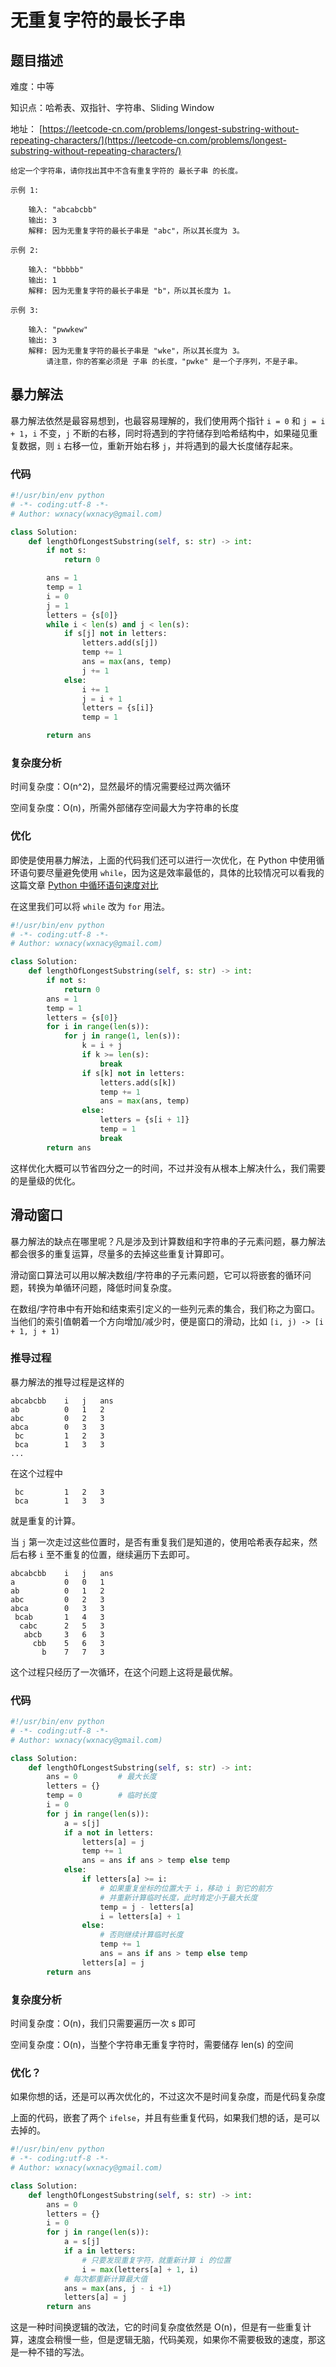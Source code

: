 # 无重复字符的最长子串

## 题目描述

难度：中等

知识点：哈希表、双指针、字符串、Sliding Window

地址： [https://leetcode-cn.com/problems/longest-substring-without-repeating-characters/](https://leetcode-cn.com/problems/longest-substring-without-repeating-characters/)

```
给定一个字符串，请你找出其中不含有重复字符的 最长子串 的长度。

示例 1:

    输入: "abcabcbb"
    输出: 3
    解释: 因为无重复字符的最长子串是 "abc"，所以其长度为 3。

示例 2:

    输入: "bbbbb"
    输出: 1
    解释: 因为无重复字符的最长子串是 "b"，所以其长度为 1。

示例 3:

    输入: "pwwkew"
    输出: 3
    解释: 因为无重复字符的最长子串是 "wke"，所以其长度为 3。
        请注意，你的答案必须是 子串 的长度，"pwke" 是一个子序列，不是子串。
```

## 暴力解法

暴力解法依然是最容易想到，也最容易理解的，我们使用两个指针 `i = 0` 和 `j = i + 1`，`i` 不变，`j` 不断的右移，同时将遇到的字符储存到哈希结构中，如果碰见重复数据，则 `i` 右移一位，重新开始右移 `j`，并将遇到的最大长度储存起来。

### 代码

```python
#!/usr/bin/env python
# -*- coding:utf-8 -*-
# Author: wxnacy(wxnacy@gmail.com)

class Solution:
    def lengthOfLongestSubstring(self, s: str) -> int:
        if not s:
            return 0

        ans = 1
        temp = 1
        i = 0
        j = 1
        letters = {s[0]}
        while i < len(s) and j < len(s):
            if s[j] not in letters:
                letters.add(s[j])
                temp += 1
                ans = max(ans, temp)
                j += 1
            else:
                i += 1
                j = i + 1
                letters = {s[i]}
                temp = 1

        return ans
```

### 复杂度分析

时间复杂度：O(n^2)，显然最坏的情况需要经过两次循环

空间复杂度：O(n)，所需外部储存空间最大为字符串的长度

### 优化

即使是使用暴力解法，上面的代码我们还可以进行一次优化，在 Python 中使用循环语句要尽量避免使用 `while`，因为这是效率最低的，具体的比较情况可以看我的这篇文章 [Python 中循环语句速度对比](/2019/04/01/python-loop-speed-comparison/)

在这里我们可以将 `while` 改为 `for` 用法。

```python
#!/usr/bin/env python
# -*- coding:utf-8 -*-
# Author: wxnacy(wxnacy@gmail.com)

class Solution:
    def lengthOfLongestSubstring(self, s: str) -> int:
        if not s:
            return 0
        ans = 1
        temp = 1
        letters = {s[0]}
        for i in range(len(s)):
            for j in range(1, len(s)):
                k = i + j
                if k >= len(s):
                    break
                if s[k] not in letters:
                    letters.add(s[k])
                    temp += 1
                    ans = max(ans, temp)
                else:
                    letters = {s[i + 1]}
                    temp = 1
                    break
        return ans
```

这样优化大概可以节省四分之一的时间，不过并没有从根本上解决什么，我们需要的是量级的优化。

## 滑动窗口

暴力解法的缺点在哪里呢？凡是涉及到计算数组和字符串的子元素问题，暴力解法都会很多的重复运算，尽量多的去掉这些重复计算即可。

滑动窗口算法可以用以解决数组/字符串的子元素问题，它可以将嵌套的循环问题，转换为单循环问题，降低时间复杂度。

在数组/字符串中有开始和结束索引定义的一些列元素的集合，我们称之为窗口。当他们的索引值朝着一个方向增加/减少时，便是窗口的滑动，比如 `[i, j) -> [i + 1, j + 1)`

### 推导过程

暴力解法的推导过程是这样的

```
abcabcbb    i   j   ans
ab          0   1   2
abc         0   2   3
abca        0   3   3
 bc         1   2   3
 bca        1   3   3
...
```

在这个过程中

```
 bc         1   2   3
 bca        1   3   3
```

就是重复的计算。

当 `j` 第一次走过这些位置时，是否有重复我们是知道的，使用哈希表存起来，然后右移 `i` 至不重复的位置，继续遍历下去即可。

```
abcabcbb    i   j   ans
a           0   0   1
ab          0   1   2
abc         0   2   3
abca        0   3   3
 bcab       1   4   3
  cabc      2   5   3
   abcb     3   6   3
     cbb    5   6   3
       b    7   7   3
```

这个过程只经历了一次循环，在这个问题上这将是最优解。

### 代码

```python
#!/usr/bin/env python
# -*- coding:utf-8 -*-
# Author: wxnacy(wxnacy@gmail.com)

class Solution:
    def lengthOfLongestSubstring(self, s: str) -> int:
        ans = 0         # 最大长度
        letters = {}
        temp = 0        # 临时长度
        i = 0
        for j in range(len(s)):
            a = s[j]
            if a not in letters:
                letters[a] = j
                temp += 1
                ans = ans if ans > temp else temp
            else:
                if letters[a] >= i:
                    # 如果重复坐标的位置大于 i，移动 i 到它的前方
                    # 并重新计算临时长度，此时肯定小于最大长度
                    temp = j - letters[a]
                    i = letters[a] + 1
                else:
                    # 否则继续计算临时长度
                    temp += 1
                    ans = ans if ans > temp else temp
                letters[a] = j
        return ans
```

### 复杂度分析

时间复杂度：O(n)，我们只需要遍历一次 s 即可

空间复杂度：O(n)，当整个字符串无重复字符时，需要储存 len(s) 的空间

### 优化？

如果你想的话，还是可以再次优化的，不过这次不是时间复杂度，而是代码复杂度

上面的代码，嵌套了两个 `ifelse`，并且有些重复代码，如果我们想的话，是可以去掉的。

```python
#!/usr/bin/env python
# -*- coding:utf-8 -*-
# Author: wxnacy(wxnacy@gmail.com)

class Solution:
    def lengthOfLongestSubstring(self, s: str) -> int:
        ans = 0
        letters = {}
        i = 0
        for j in range(len(s)):
            a = s[j]
            if a in letters:
                # 只要发现重复字符，就重新计算 i 的位置
                i = max(letters[a] + 1, i)
            # 每次都重新计算最大值
            ans = max(ans, j - i +1)
            letters[a] = j
        return ans
```

这是一种时间换逻辑的改法，它的时间复杂度依然是 O(n)，但是有一些重复计算，速度会稍慢一些，但是逻辑无脑，代码美观，如果你不需要极致的速度，那这是一种不错的写法。
